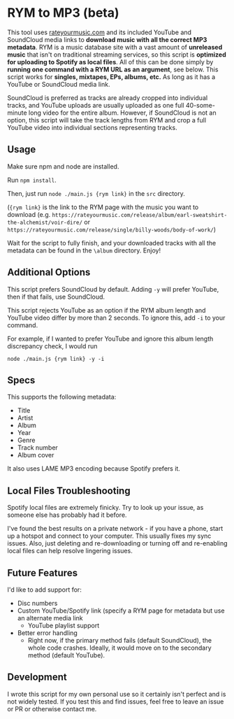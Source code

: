 # RYM to MP3 (beta)
This tool uses [rateyourmusic.com](https://rateyourmusic.com/) and its included YouTube and SoundCloud media links to **download music with all the correct MP3 metadata**. RYM is a music database site with a vast amount of **unreleased music** that isn't on traditional streaming services, so this script is **optimized for uploading to Spotify as local files**. All of this can be done simply by **running one command with a RYM URL as an argument**, see below. This script works for **singles, mixtapes, EPs, albums, etc.** As long as it has a YouTube or SoundCloud media link.

SoundCloud is preferred as tracks are already cropped into individual tracks, and YouTube uploads are usually uploaded as one full 40-some-minute long video for the entire album.
However, if SoundCloud is not an option, this script will take the track lengths from RYM and crop a full YouTube video into individual sections representing tracks.

## Usage
Make sure npm and node are installed.

Run `npm install`.

Then, just run `node ./main.js {rym link}` in the `src` directory.

(`{rym link}` is the link to the RYM page with the music you want to download (e.g. `https://rateyourmusic.com/release/album/earl-sweatshirt-the-alchemist/voir-dire/` or `https://rateyourmusic.com/release/single/billy-woods/body-of-work/`)

Wait for the script to fully finish, and your downloaded tracks with all the metadata can be found in the `\album` directory. Enjoy!

## Additional Options
This script prefers SoundCloud by default. Adding `-y` will prefer YouTube, then if that fails, use SoundCloud.

This script rejects YouTube as an option if the RYM album length and YouTube video differ by more than 2 seconds. To ignore this, add `-i` to your command.

For example, if I wanted to prefer YouTube and ignore this album length discrepancy check, I would run

`node ./main.js {rym link} -y -i`

## Specs
This supports the following metadata:
- Title
- Artist
- Album
- Year
- Genre
- Track number
- Album cover

It also uses LAME MP3 encoding because Spotify prefers it.

## Local Files Troubleshooting
Spotify local files are extremely finicky. Try to look up your issue, as someone else has probably had it before.

I've found the best results on a private network - if you have a phone, start up a hotspot and connect to your computer. This usually fixes my sync issues. Also, just deleting and re-downloading or turning off and re-enabling local files can help resolve lingering issues.

## Future Features
I'd like to add support for:
- Disc numbers
- Custom YouTube/Spotify link (specify a RYM page for metadata but use an alternate media link
  - YouTube playlist support
- Better error handling
  - Right now, if the primary method fails (default SoundCloud), the whole code crashes. Ideally, it would move on to the secondary method (default YouTube).

## Development
I wrote this script for my own personal use so it certainly isn't perfect and is not widely tested. If you test this and find issues, feel free to leave an issue or PR or otherwise contact me.

